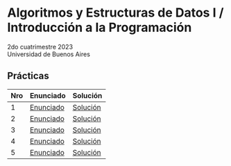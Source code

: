 # Algoritmos y Estructuras de Datos I / Introducción a la Programación

2do cuatrimestre 2023 \
Universidad de Buenos Aires

## Prácticas

| Nro | Enunciado                                                                                          | Solución                                                                                                      |
|-----|----------------------------------------------------------------------------------------------------|---------------------------------------------------------------------------------------------------------------|
| 1   | [Enunciado](https://gitlab.com/faustomartinez/uba-algoritmos-y-estructuras-de-datos-i/-/blob/main/practicas/enunciados/practica1.pdf) | [Solución](https://gitlab.com/faustomartinez/uba-algoritmos-y-estructuras-de-datos-i/-/blob/main/practicas/soluciones/practica1.pdf)
| 2   | [Enunciado](https://gitlab.com/faustomartinez/uba-algoritmos-y-estructuras-de-datos-i/-/blob/main/practicas/enunciados/practica2.pdf) | [Solución](https://gitlab.com/faustomartinez/uba-algoritmos-y-estructuras-de-datos-i/-/blob/main/practicas/soluciones/practica2.pdf)
| 3   | [Enunciado](https://gitlab.com/faustomartinez/uba-algoritmos-y-estructuras-de-datos-i/-/blob/main/practicas/enunciados/practica3.pdf) | [Solución](https://gitlab.com/faustomartinez/uba-algoritmos-y-estructuras-de-datos-i/-/blob/main/practicas/soluciones/practica3.hs)
| 4   | [Enunciado](https://gitlab.com/faustomartinez/uba-algoritmos-y-estructuras-de-datos-i/-/blob/main/practicas/enunciados/practica4.pdf) | [Solución](https://gitlab.com/faustomartinez/uba-algoritmos-y-estructuras-de-datos-i/-/blob/main/practicas/soluciones/practica4.hs)
| 5   | [Enunciado](https://gitlab.com/faustomartinez/uba-algoritmos-y-estructuras-de-datos-i/-/blob/main/practicas/enunciados/practica5.pdf) | [Solución](https://gitlab.com/faustomartinez/uba-algoritmos-y-estructuras-de-datos-i/-/blob/main/practicas/soluciones/practica5.hs)